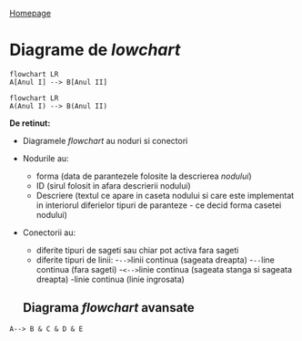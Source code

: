 [Homepage](index.md)

# Diagrame de _lowchart_

```mermaid
flowchart LR
A[Anul I] --> B[Anul II]
```

```mermaid
flowchart LR
A(Anul I) --> B(Anul II)
```

**De retinut:**
- Diagramele _flowchart_ au noduri si conectori
- Nodurile au:
  - forma (data de parantezele folosite la descrierea _nodului_)
  - ID (sirul folosit in afara descrierii nodului)
  - Descriere (textul ce apare in caseta nodului si care este implementat in interiorul diferielor tipuri de paranteze - ce decid forma casetei nodului)
- Conectorii au:
  - diferite tipuri de sageti sau chiar pot activa fara sageti
  - diferite tipuri de linii:
    -`-->`linii continua (sageata dreapta)
    -`--`line continua (fara sageti)
    -`<-->`linie continua (sageata stanga si sageata dreapta)
    -linie continua (linie ingrosata)

  ## Diagrama _flowchart_ avansate

```
A--> B & C & D & E
```


